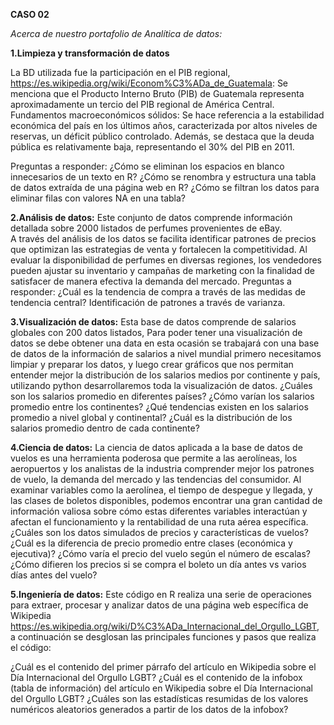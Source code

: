 **CASO 02**

*Acerca de nuestro portafolio de Analítica de datos:*

**1.Limpieza y transformación de datos** 

La BD utilizada fue la participación en el PIB regional, https://es.wikipedia.org/wiki/Econom%C3%ADa_de_Guatemala:  Se menciona que el Producto Interno Bruto (PIB) de Guatemala representa aproximadamente un tercio del PIB regional de América Central. Fundamentos macroeconómicos sólidos: Se hace referencia a la estabilidad económica del país en los últimos años, caracterizada por altos niveles de reservas, un déficit público controlado. Además, se destaca que la deuda pública es relativamente baja, representando el 30% del PIB en 2011.

Preguntas a responder:
¿Cómo se eliminan los espacios en blanco innecesarios de un texto en R?
¿Cómo se renombra y estructura una tabla de datos extraída de una página web en R?
¿Cómo se filtran los datos para eliminar filas con valores NA en una tabla?

**2.Análisis de datos:** 
Este conjunto de datos comprende información detallada sobre 2000 listados de perfumes provenientes de eBay.  
A través del análisis de los datos se facilita identificar patrones de precios que optimizan las estrategias de venta y fortalecen la competitividad. Al evaluar la disponibilidad de perfumes en diversas regiones, los vendedores pueden ajustar su inventario y campañas de marketing con la finalidad de satisfacer de manera efectiva la demanda del mercado. 
Preguntas a responder:
¿Cuál es la tendencia de compra a través de las medidas de tendencia central? 
Identificación de patrones a través de varianza. 

**3.Visualización de datos:** 
Esta base de datos comprende de salarios globales con 200 datos listados, Para poder tener una visualización de datos se debe obtener una data en esta ocasión se trabajará con una base de datos de la información de salarios a nivel mundial primero necesitamos limpiar y preparar los datos, y luego crear gráficos que nos permitan entender mejor la distribución de los salarios medios por continente y país, utilizando python desarrollaremos toda la visualización de datos.
¿Cuáles son los salarios promedio en diferentes países?
¿Cómo varían los salarios promedio entre los continentes?
¿Qué tendencias existen en los salarios promedio a nivel global y continental?
¿Cuál es la distribución de los salarios promedio dentro de cada continente?

**4.Ciencia de datos:** 
La ciencia de datos aplicada a la base de datos de vuelos es una herramienta poderosa que permite a las aerolíneas, los aeropuertos y los analistas de la industria comprender mejor los patrones de vuelo, la demanda del mercado y las tendencias del consumidor. Al examinar variables como la aerolínea, el tiempo de despegue y llegada, y las clases de boletos disponibles, podemos encontrar una gran cantidad de información valiosa sobre cómo estas diferentes variables interactúan y afectan el funcionamiento y la rentabilidad de una ruta aérea específica.
¿Cuáles son los datos simulados de precios y características de vuelos?
¿Cuál es la diferencia de precio promedio entre clases (económica y ejecutiva)?
¿Cómo varía el precio del vuelo según el número de escalas?
¿Cómo difieren los precios si se compra el boleto un día antes vs varios días antes del vuelo?

**5.Ingeniería de datos:** 
Este código en R realiza una serie de operaciones para extraer, procesar y analizar datos de una página web específica de Wikipedia https://es.wikipedia.org/wiki/D%C3%ADa_Internacional_del_Orgullo_LGBT, a continuación se desglosan las principales funciones y pasos que realiza el código:


¿Cuál es el contenido del primer párrafo del artículo en Wikipedia sobre el Día Internacional del Orgullo LGBT?
¿Cuál es el contenido de la infobox (tabla de información) del artículo en Wikipedia sobre el Día Internacional del Orgullo LGBT?
¿Cuáles son las estadísticas resumidas de los valores numéricos aleatorios generados a partir de los datos de la infobox?

